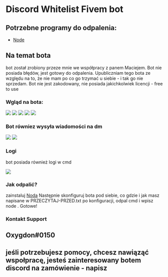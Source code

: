 # Discord Whitelist Fivem bot
## Potrzebne programy do odpalenia:
- [Node](https://nodejs.org/en/blog/release/v14.19.0/)

## Na temat bota

bot został zrobiony przeze mnie we współpracy z panem Maciejem. Bot nie posiada błędów, jest gotowy do odpalenia. Upubliczniam tego bota ze względu na to, że nie mam po co go trzymać u siebie - i tak go nie sprzedam. Bot nie jest zakodowany, nie posiada jakichkolwiek licencji - free to use

### Wgląd na bota:

![](https://imgur.com/cmlqaLM.png)
![](https://imgur.com/sSYeU07.png)
![](https://imgur.com/6nCuqGF.png)
![](https://imgur.com/L3dzuhc.png)
![](https://imgur.com/C5YwfIZ.png)

### Bot równiez wysyła wiadomości na dm

![](https://imgur.com/ftmdN8P.png)
![](https://imgur.com/vnZGIvy.png)

### Logi

bot posiada również logi w cmd

![](https://imgur.com/KqrAtRu.png)

### Jak odpalić?
zainstaluj [Noda](https://nodejs.org/en/blog/release/v16.15.0/) 
Następnie skonfiguruj bota pod siebie, co gdzie i jak masz napisane w PRZECZYTAJ-PRZED.txt 
po konfiguracji, odpal cmd i wpisz node .
Gotowe!

### Kontakt Support

## Oxygdon#0150

## jeśli potrzebujesz pomocy, chcesz nawiąząć wspołpracę, jesteś zainteresowany botem discord na zamówienie - napisz
